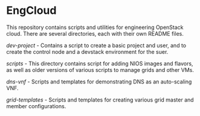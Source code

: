 EngCloud
========

This repository contains scripts and utilities for engineering OpenStack
cloud. There are several directories, each with their own README files.

*dev-project* - Contains a script to create a basic project and user, and to
create the control node and a devstack environment for the suer.

*scripts* - This directory contains script for adding NIOS images and flavors,
as well as older versions of various scripts to manage grids and other VMs.

*dns-vnf* - Scripts and templates for demonstrating DNS as an auto-scaling VNF.

*grid-templates* - Scripts and templates for creating various grid master and
member configurations.
